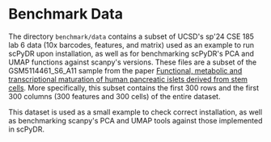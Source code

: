 # Benchmark Data

The directory `benchmark/data` contains a subset of UCSD's sp'24 CSE 185 lab 6 data (10x barcodes, features, and matrix) used as an example to run scPyDR upon installation, as well as for benchmarking scPyDR's PCA and UMAP functions against scanpy's versions. These files are a subset of the GSM5114461_S6_A11 sample from the paper [Functional, metabolic and transcriptional maturation of human pancreatic islets derived from stem cells](https://www.nature.com/articles/s41587-022-01219-z.pdf). More specifically, this subset contains the first 300 rows and the first 300 columns (300 features and 300 cells) of the entire dataset.

This dataset is used as a small example to check correct installation, as well as benchmarking scanpy's PCA and UMAP tools against those implemented in scPyDR.
